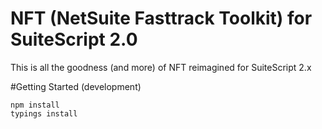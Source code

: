NFT (NetSuite Fasttrack Toolkit) for SuiteScript 2.0
===============================================
This is all the goodness (and more) of NFT reimagined for SuiteScript 2.x


#Getting Started (development)

    npm install
    typings install

